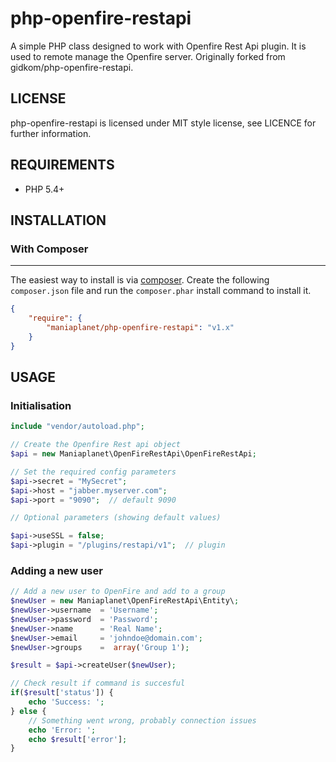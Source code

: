 php-openfire-restapi
=====================

A simple PHP class designed to work with Openfire Rest Api plugin. It is used to remote manage the Openfire server.
Originally forked from gidkom/php-openfire-restapi.

## LICENSE
php-openfire-restapi is licensed under MIT style license, see LICENCE for further information.

## REQUIREMENTS
- PHP 5.4+

## INSTALLATION

### With Composer
-------------
The easiest way to install is via [composer](http://getcomposer.org/). Create the following `composer.json` file and run the `composer.phar` install command to install it.

```json
{
    "require": {
        "maniaplanet/php-openfire-restapi": "v1.x"
    }
}
```

## USAGE
### Initialisation
```php
include "vendor/autoload.php";

// Create the Openfire Rest api object
$api = new Maniaplanet\OpenFireRestApi\OpenFireRestApi;

// Set the required config parameters
$api->secret = "MySecret";
$api->host = "jabber.myserver.com";
$api->port = "9090";  // default 9090

// Optional parameters (showing default values)

$api->useSSL = false;
$api->plugin = "/plugins/restapi/v1";  // plugin 
```

### Adding a new user
```php
// Add a new user to OpenFire and add to a group
$newUser = new Maniaplanet\OpenFireRestApi\Entity\;
$newUser->username  = 'Username';
$newUser->password  = 'Password';
$newUser->name      = 'Real Name';
$newUser->email     = 'johndoe@domain.com';
$newUser->groups    =  array('Group 1');

$result = $api->createUser($newUser);

// Check result if command is succesful
if($result['status']) {
    echo 'Success: ';
} else {
    // Something went wrong, probably connection issues
    echo 'Error: ';
    echo $result['error'];
}
```
